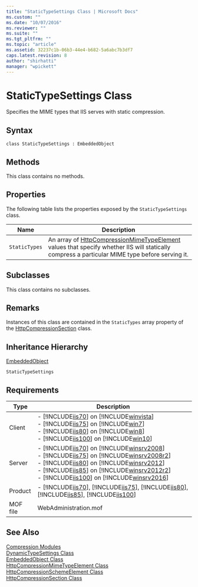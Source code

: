 ```yaml
---
title: "StaticTypeSettings Class | Microsoft Docs"
ms.custom: ""
ms.date: "10/07/2016"
ms.reviewer: ""
ms.suite: ""
ms.tgt_pltfrm: ""
ms.topic: "article"
ms.assetid: 32237c1b-06b3-44e4-b682-5a6abc7b3df7
caps.latest.revision: 8
author: "shirhatti"
manager: "wpickett"
---
```

# StaticTypeSettings Class
Specifies the MIME types that IIS serves with static compression.  
  
## Syntax  
  
```vbs  
class StaticTypeSettings : EmbeddedObject  
```  
  
## Methods  
 This class contains no methods.  
  
## Properties  
 The following table lists the properties exposed by the `StaticTypeSettings` class.  
  
|Name|Description|  
|----------|-----------------|  
|`StaticTypes`|An array of [HttpCompressionMimeTypeElement](../wmi-provider/httpcompressionmimetypeelement-class.md) values that specify whether IIS will statically compress a particular MIME type before serving it.|  
  
## Subclasses  
 This class contains no subclasses.  
  
## Remarks  
 Instances of this class are contained in the `StaticTypes` array property of the [HttpCompressionSection](../wmi-provider/httpcompressionsection-class.md) class.  
  
## Inheritance Hierarchy  
 [EmbeddedObject](../wmi-provider/embeddedobject-class.md)  
  
 `StaticTypeSettings`  
  
## Requirements  
  
|Type|Description|  
|----------|-----------------|  
|Client|-   [!INCLUDE[iis70](../wmi-provider/includes/iis70-md.md)] on [!INCLUDE[winvista](../wmi-provider/includes/winvista-md.md)]<br />-   [!INCLUDE[iis75](../wmi-provider/includes/iis75-md.md)] on [!INCLUDE[win7](../wmi-provider/includes/win7-md.md)]<br />-   [!INCLUDE[iis80](../wmi-provider/includes/iis80-md.md)] on [!INCLUDE[win8](../wmi-provider/includes/win8-md.md)]<br />-   [!INCLUDE[iis100](../wmi-provider/includes/iis100-md.md)] on [!INCLUDE[win10](../wmi-provider/includes/win10-md.md)]|  
|Server|-   [!INCLUDE[iis70](../wmi-provider/includes/iis70-md.md)] on [!INCLUDE[winsrv2008](../wmi-provider/includes/winsrv2008-md.md)]<br />-   [!INCLUDE[iis75](../wmi-provider/includes/iis75-md.md)] on [!INCLUDE[winsrv2008r2](../wmi-provider/includes/winsrv2008r2-md.md)]<br />-   [!INCLUDE[iis80](../wmi-provider/includes/iis80-md.md)] on [!INCLUDE[winsrv2012](../wmi-provider/includes/winsrv2012-md.md)]<br />-   [!INCLUDE[iis85](../wmi-provider/includes/iis85-md.md)] on [!INCLUDE[winsrv2012r2](../wmi-provider/includes/winsrv2012r2-md.md)]<br />-   [!INCLUDE[iis100](../wmi-provider/includes/iis100-md.md)] on [!INCLUDE[winsrv2016](../wmi-provider/includes/winsrv2016-md.md)]|  
|Product|-   [!INCLUDE[iis70](../wmi-provider/includes/iis70-md.md)], [!INCLUDE[iis75](../wmi-provider/includes/iis75-md.md)], [!INCLUDE[iis80](../wmi-provider/includes/iis80-md.md)], [!INCLUDE[iis85](../wmi-provider/includes/iis85-md.md)], [!INCLUDE[iis100](../wmi-provider/includes/iis100-md.md)]|  
|MOF file|WebAdministration.mof|  
  
## See Also  
 [Compression Modules](http://go.microsoft.com/fwlink/?LinkId=64721)   
 [DynamicTypeSettings Class](../wmi-provider/dynamictypesettings-class.md)   
 [EmbeddedObject Class](../wmi-provider/embeddedobject-class.md)   
 [HttpCompressionMimeTypeElement Class](../wmi-provider/httpcompressionmimetypeelement-class.md)   
 [HttpCompressionSchemeElement Class](../wmi-provider/httpcompressionschemeelement-class.md)   
 [HttpCompressionSection Class](../wmi-provider/httpcompressionsection-class.md)
